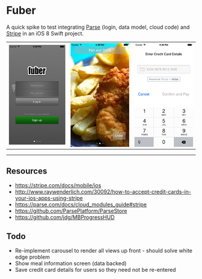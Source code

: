 # Fuber

A quick spike to test integrating [Parse](http://www.parse.com/) (login, data model, cloud code) and [Stripe](http://www.stripe.com/) in an iOS 8 Swift project.

<table width="100%">
  <tr>
    <td align="left"><img src="Screenshots/login.png"/></td>
    <td align="center"><img src="Screenshots/meal.png"/></td>
    <td align="right"><img src="Screenshots/payment.png"/></td>
  </td>
</table>

----------

## Resources

- https://stripe.com/docs/mobile/ios
- http://www.raywenderlich.com/30092/how-to-accept-credit-cards-in-your-ios-apps-using-stripe
- https://parse.com/docs/cloud_modules_guide#stripe
- https://github.com/ParsePlatform/ParseStore
- https://github.com/jdg/MBProgressHUD


## Todo

- Re-implement carousel to render all views up front - should solve white edge problem
- Show meal information screen (data backed)
- Save credit card details for users so they need not be re-entered